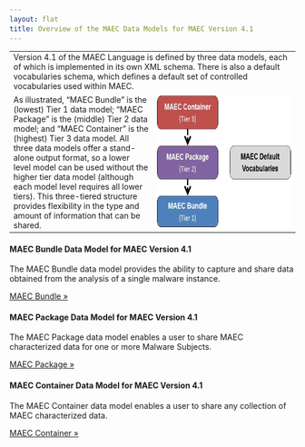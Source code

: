 ```yaml
---
layout: flat
title: Overview of the MAEC Data Models for MAEC Version 4.1
---
```


<table class="table-no-border">
<tr>
<td colspan="2">Version 4.1 of the MAEC Language is defined by three data models, each of which is implemented in its own XML schema.  There is also a default vocabularies schema, which defines a default set of controlled vocabularies used within MAEC.
</td>
</tr>
<tr>
<td width="50%">
As illustrated, “MAEC Bundle” is the (lowest) Tier 1 data model; “MAEC Package” is the (middle) Tier 2 data model; and “MAEC Container” is the (highest) Tier 3 data model.  All three data models offer a stand-alone output format, so a lower level model can be used without the higher tier data model (although each model level requires all lower tiers).  This three-tiered structure provides flexibility in the type and amount of information that can be shared.
</td>
<td width="50%">
<img src="/documentation/data_model_overview/datamodels.png" alt="MAEC data models" height="237" width="350"/>
</td>
</tr>
</table> 

<p></p>

<div class="row">
  <div class="col-md-6">
    <div class="well">
      <h4>MAEC Bundle Data Model for MAEC Version 4.1</h4>
      <p>The MAEC Bundle data model provides the ability to capture and share data obtained from the analysis of a single malware instance.  </p>
	  <a class="btn btn-primary" href="/documentation/data_model_overview/bundle">MAEC Bundle »</a>
    </div>
  	<div class="well">
      <h4>MAEC Package Data Model for MAEC Version 4.1</h4>
      <p>The MAEC Package data model enables a user to share MAEC characterized data for one or more Malware Subjects.</p>
      <a class="btn btn-primary" href="/documentation/data_model_overview/package">MAEC Package »</a>
    </div>
  </div>
  <div class="col-md-6">
  	<div class="well">
      <h4>MAEC Container Data Model for MAEC Version 4.1</h4>
      <p>The MAEC Container data model enables a user to share any collection of MAEC characterized data.</p>
	  <a class="btn btn-primary" href="/documentation/data_model_overview/container">MAEC Container »</a>
    </div>
  </div>
</div>
